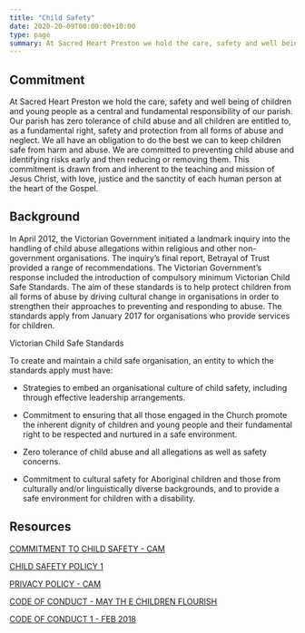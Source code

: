 ```yaml
---
title: "Child Safety"
date: 2020-20-09T00:00:00+10:00
type: page
summary: At Sacred Heart Preston we hold the care, safety and well being of children and young people as a central and fundamental responsibility of our parish.
---
```

## Commitment

At Sacred Heart Preston we hold the care, safety and well being of children and young people as a central and fundamental responsibility of our parish.  Our parish has zero tolerance of child abuse and all children are entitled to, as a fundamental right, safety and protection from all forms of abuse and neglect.  We all have an obligation to do the best we can to keep children safe from harm and abuse.  We are committed to preventing child abuse and identifying risks early and then reducing or removing them.  This commitment is drawn from and inherent to the teaching and mission of Jesus Christ, with love, justice and the sanctity of each human person at the heart of the Gospel.

## Background

In April 2012, the Victorian Government initiated a landmark inquiry into the handling of child abuse allegations within religious and other non-government organisations.  The inquiry’s final report, Betrayal of Trust provided a range of recommendations.  The Victorian Government’s response included the introduction of compulsory minimum Victorian Child Safe Standards.  The aim of these standards is to help protect children from all forms of abuse by driving cultural change in organisations in order to strengthen their approaches to preventing and responding to abuse.  The standards apply from January 2017 for organisations who provide services for children.

Victorian Child Safe Standards

To create and maintain a child safe organisation, an entity to which the standards apply must have:

- Strategies to embed an organisational culture of child safety, including through effective leadership arrangements.

- Commitment to ensuring that all those engaged in the Church promote the inherent dignity of children and young people and their fundamental right to be respected and nurtured in a safe environment.

- Zero tolerance of child abuse and all allegations as well as safety concerns.

- Commitment to cultural safety for Aboriginal children and those from culturally and/or linguistically diverse backgrounds, and to provide a safe environment for children with a disability.



## Resources

[COMMITMENT TO CHILD SAFETY - CAM](http://nebula.wsimg.com/0c4fd6a817dc1ecfcdf71d940ce7bc0a?AccessKeyId=2AF9533DEE1BA9433B58&disposition=0&alloworigin=1)

[CHILD SAFETY POLICY 1](http://nebula.wsimg.com/d253ef6a970b6e0bcf8c527225aa28fa?AccessKeyId=2AF9533DEE1BA9433B58&disposition=0&alloworigin=1)

[PRIVACY POLICY - CAM](http://nebula.wsimg.com/a5353612019ae25d2b105a37b7e7335e?AccessKeyId=2AF9533DEE1BA9433B58&disposition=0&alloworigin=1)

[CODE OF CONDUCT - MAY TH E CHILDREN FLOURISH](http://nebula.wsimg.com/a75abff22afa83a9cdb64801ddf739a7?AccessKeyId=2AF9533DEE1BA9433B58&disposition=0&alloworigin=1)

[CODE OF CONDUCT 1 - FEB 2018](http://nebula.wsimg.com/bd8cddd0f899dd6982750352706066f6?AccessKeyId=2AF9533DEE1BA9433B58&disposition=0&alloworigin=1)
